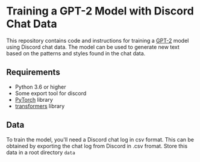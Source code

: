 # Training a GPT-2 Model with Discord Chat Data

This repository contains code and instructions for training a [GPT-2](https://github.com/openai/gpt-2) model using Discord chat data. The model can be used to generate new text based on the patterns and styles found in the chat data.

## Requirements

- Python 3.6 or higher
- Some export tool for discord
- [PyTorch](https://pytorch.org/) library
- [transformers](https://huggingface.co/transformers/) library

## Data

To train the model, you'll need a Discord chat log in csv format. This can be obtained by exporting the chat log from Discord in .csv fromat. Store this data in a root directory ``data``
